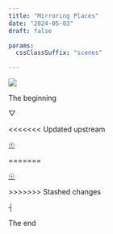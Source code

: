 ```yaml
---
title: "Mirroring Places"
date: "2024-05-03"
draft: false

params:
  cssClassSuffix: "scenes"

---
```


<div id="mapFolder">
<img src="/images/Mirroring_map32.png" id="map">

<p>The beginning</p>

<div id="prismaScenes">
    <p class="orange">&#9661;</p>
</div>

<div id="wellScenes">
<<<<<<< Updated upstream
    <a href="/scenes/scenes1_1/"><p id="well" class="blue">&#9737;</p></a>
=======
    <a href="/scenes/scene1/object1/"><p class="blue">&#9737;</p></a>
>>>>>>> Stashed changes
</div>
<div id=antennaScenes>
    <p class="yellow">&#9508;</p>
</div>
<p>The end</p>
</div>

